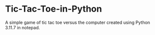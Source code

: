 # Tic-Tac-Toe-in-Python

A simple game of tic tac toe versus the computer created using Python 3.11.7 in notepad.

